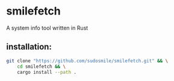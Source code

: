 # smilefetch
A system info tool written in Rust

## installation:
```sh
git clone "https://github.com/sudosmile/smilefetch.git" && \
    cd smilefetch && \
    cargo install --path .
```
